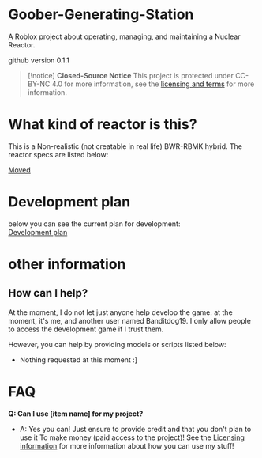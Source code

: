 # Goober-Generating-Station
A Roblox project about operating, managing, and maintaining a Nuclear Reactor.

github version 0.1.1

> [!notice]
>**Closed-Source Notice** 
>This project is protected under CC-BY-NC 4.0
for more information, see the [licensing and terms](LICENSE.md) for more information. 

# What kind of reactor is this?
This is a Non-realistic (not creatable in real life) BWR-RBMK hybrid. The reactor specs are listed below:

[Moved](https://github.com/RandomVOTVplayer/Goober-Generating-Station/blob/RandomVOTVplayer-patch-1/Information%2FSystem-Classification.md#Reactor-Specifications)

# Development plan
below you can see the current plan for development:  
[Development plan](https://github.com/RandomVOTVplayer/Goober-Generating-Station/blob/main/Development%20plan%20%28V0.1%29.md)

# other information 
## How can I help?
At the moment, I do not let just anyone help develop the game. at the moment, it's me, and another user named Banditdog19. I only allow people to access the development game if I trust them.

However, you can help by providing models or scripts listed below:
- Nothing requested at this moment :]

# FAQ
**Q: Can I use [item name] for my project?**
- A: Yes you can! Just ensure to provide credit and that you don't plan to use it To make money (paid access to the project)! See the [Licensing information](LICENSE.md) for more information about how you can use my stuff!
